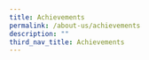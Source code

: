 ```yaml
---
title: Achievements
permalink: /about-us/achievements
description: ""
third_nav_title: Achievements
---
```


